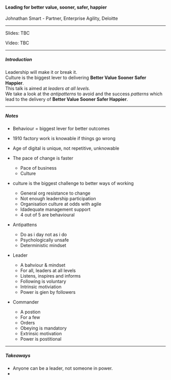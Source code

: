#### Leading for better value, sooner, safer, happier

Johnathan Smart -  Partner, Enterprise Agility, Deloitte

---

Slides: TBC

Video: TBC

---

##### Introduction

Leadership will make it or break it.   
Culture is the biggest lever to delivering **Better Value Sooner Safer Happier**.  
This talk is aimed at *leaders at all levels.*   
We take a look at the *antipatterns* to avoid and the success *patterns* which lead to the delivery of **Better Value Sooner Safer Happier**.

---

##### Notes

* Behaviour = biggest lever for better outcomes

* 1910 factory work is knowable if things go wrong

* Age of digital is unique, not repetitive, unknowable

* The pace of change is faster
  
  * Pace of business
  * Culture

* culture is the biggest challenge to better ways of working
  
  * General org resistance to change
  * Not enough leadership participation
  * Organisation culture at odds with agile
  * Idadequate management support
  * 4 out of 5 are behavioural

* Antipattens
  
  * Do as i day not as i do
  * Psychologically unsafe
  * Deterministic mindset

* Leader
  
  * A bahviour & mindset
  * For all, leaders at all levels
  * Listens, inspires and informs
  * Following is voluntary
  * Intrinsic motiviation
  * Power is gien by followers

* Commander
  
  * A postion
  * For a few
  * Orders
  * Obeying is mandatory
  * Extrinsic motivation
  * Power is postitional

---

##### Takeaways

* Anyone can be a leader, not someone in power.
* 
